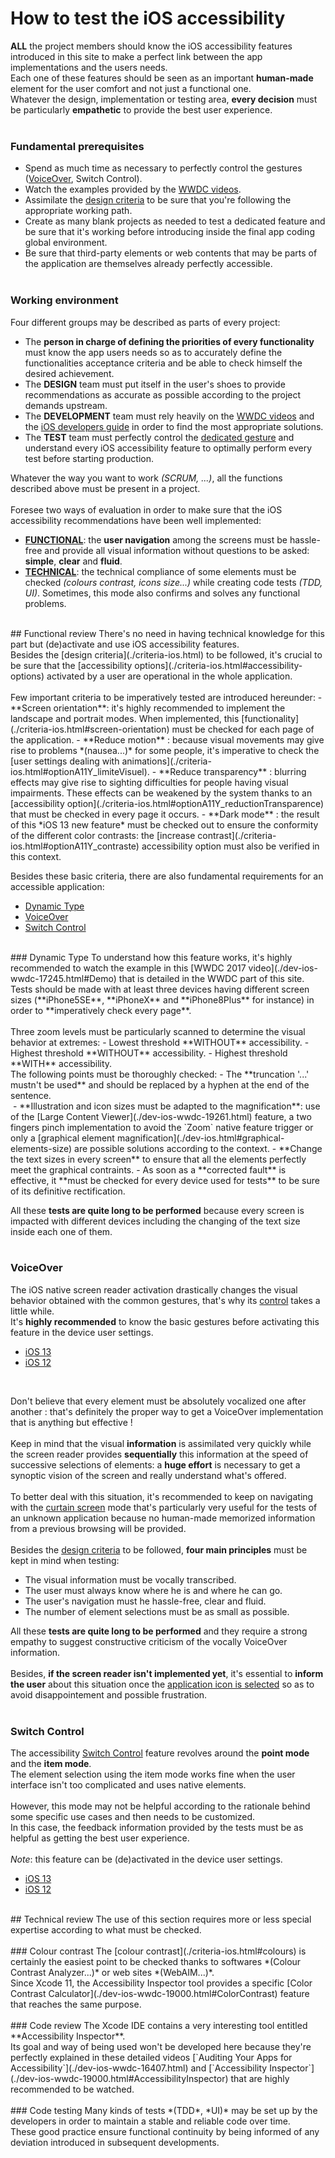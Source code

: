 # How to test the iOS accessibility

<script>$(document).ready(function () {
    setBreadcrumb([{"label":"iOS", "url": "./mobile-ios.html"},
                   {"label":"Tests"}
	]);
    addSubMenu([
        {"label":"Design criteria","url":"criteria-ios.html"}, 
        {"label":"Developers guide","url":"dev-ios.html"},
        {"label":"VoiceOver","url":"voiceover.html"},
        {"label":"WWDC","url":"dev-ios-wwdc.html"},
        {"label":"Tests","url":"criteria-ios-test.html", "expanded": true}
    ]);	
});</script>

<span data-menuitem="mobile-ios"></span>

**ALL** the project members should know the iOS accessibility features introduced in this site to make a perfect link between the app implementations and the users needs.
</br>Each one of these features should be seen as an important **human-made** element for the user comfort and not just a functional one.
</br>Whatever the design, implementation or testing area, **every decision** must be particularly **empathetic** to provide the best user experience.</br></br>
### Fundamental prerequisites
- Spend as much time as necessary to perfectly control the gestures ([VoiceOver](./voiceover.html), Switch Control). 
- Watch the examples provided by the [WWDC videos](./dev-ios-wwdc.html).
- Assimilate the [design criteria](./criteria-ios.html) to be sure that you're following the appropriate working path.
- Create as many blank projects as needed to test a dedicated feature and be sure that it's working before introducing inside the final app coding global environment.
- Be sure that third-party elements or web contents that may be parts of the application are themselves already perfectly accessible.</br></br>
### Working environment
Four different groups may be described as parts of every project:
- The **person in charge of defining the priorities of every functionality** must know the app users needs so as to accurately define the functionalities acceptance criteria and be able to check himself the desired achievement.
- The **DESIGN** team must put itself in the user's shoes to provide recommendations as accurate as possible according to the project demands upstream.
- The **DEVELOPMENT** team must rely heavily on the [WWDC videos](./dev-ios-wwdc.html) and the [iOS developers guide](./dev-ios.html) in order to find the most appropriate solutions.
- The **TEST** team must perfectly control the [dedicated gesture](./voiceover.html) and understand every iOS accessibility feature to optimally perform every test before starting production.

Whatever the way you want to work *(SCRUM, ...)*, all the functions described above must be present in a project.
</br></br>Foresee two ways of evaluation in order to make sure that the iOS accessibility recommendations have been well implemented:
- [**FUNCTIONAL**](#FunctionalMode): the **user navigation** among the screens must be hassle-free and provide all visual information without questions to be asked: **simple**, **clear** and **fluid**.
- [**TECHNICAL**](#TechnicalMode): the technical compliance of some elements must be checked *(colours contrast, icons size...)* while creating code tests *(<abbr>TDD</abbr>, <abbr>UI</abbr>)*. Sometimes, this mode also confirms and solves any functional problems.
</br>
<a name="FunctionalMode"></a>
## Functional review
There's no need in having technical knowledge for this part but (de)activate and use iOS accessibility features.
</br>Besides the [design criteria](./criteria-ios.html) to be followed, it's crucial to be sure that the [accessibility options](./criteria-ios.html#accessibility-options) activated by a user are operational in the whole application.
</br></br>Few important criteria to be imperatively tested are introduced hereunder:
- **Screen orientation**: it's highly recommended to implement the landscape and portrait modes. When implemented, this [functionality](./criteria-ios.html#screen-orientation) must be checked for each page of the application.
- **Reduce motion** : because visual movements may give rise to problems *(nausea...)* for some people, it's imperative to check the [user settings dealing with animations](./criteria-ios.html#optionA11Y_limiteVisuel).
- **Reduce transparency** : blurring effects may give rise to sighting difficulties for people having visual impairments. These effects can be weakened by the system thanks to an [accessibility option](./criteria-ios.html#optionA11Y_reductionTransparence) that must be checked in every page it occurs.
- **Dark mode** : the result of this *iOS 13 new feature* must be checked out to ensure the conformity of the different color contrasts: the [increase contrast](./criteria-ios.html#optionA11Y_contraste) accessibility option must also be verified in this context.

Besides these basic criteria, there are also fundamental requirements for an accessible application:
- [Dynamic Type](#DynamicType)
- [VoiceOver](#VoiceOver)
- [Switch Control](#SwitchControl)
</br>
<a name="DynamicType"></a>
### Dynamic Type
To understand how this feature works, it's highly recommended to watch the example in this [WWDC 2017 video](./dev-ios-wwdc-17245.html#Demo) that is detailed in the WWDC part of this site.
</br>Tests should be made with at least three devices having different screen sizes (**iPhone5SE**, **iPhoneX** and **iPhone8Plus** for instance) in order to **imperatively check every page**.
</br></br>Three zoom levels must be particularly scanned to determine the visual behavior at extremes:
- Lowest threshold **WITHOUT** accessibility.
- Highest threshold **WITHOUT** accessibility.
- Highest threshold **WITH** accessibility.

<img style="max-width: 900px; height: auto;" alt="" src="./images/ios-test-DynamicType.png" />
</br>The following points must be thoroughly checked:
- The **truncation '...' mustn't be used** and should be replaced by a hyphen at the end of the sentence.
</br><img style="max-width: 200px; height: auto;" alt="" src="./images/ios-test-DynamicType_2.png" />
- **Illustration and icon sizes must be adapted to the magnification**: use of the [Large Content Viewer](./dev-ios-wwdc-19261.html) feature, a two fingers pinch implementation to avoid the `Zoom` native feature trigger or only a [graphical element magnification](./dev-ios.html#graphical-elements-size) are possible solutions according to the context.
- **Change the text sizes in every screen** to ensure that all the elements perfectly meet the graphical contraints.
- As soon as a **corrected fault** is effective, it **must be checked for every device used for tests** to be sure of its definitive rectification.

All these **tests are quite long to be performed** because every screen is impacted with different devices including the changing of the text size inside each one of them.
</br></br>
<a name="VoiceOver"></a>
### VoiceOver
The iOS native screen reader activation drastically changes the visual behavior obtained with the common gestures, that's why its [control](./voiceover.html) takes a little while.
</br>It's **highly recommended** to know the basic gestures before activating this feature in the device user settings.

<ul class="nav nav-tabs" role="tablist">
    <li class="nav-item">
        <a class="nav-link active"
           data-toggle="tab" 
           href="#VoiceOver-iOS13"
           role="tab" 
           aria-selected="true">iOS 13</a>
    </li>
    <li class="nav-item">
        <a class="nav-link" 
           data-toggle="tab" 
           href="#VoiceOver-iOS12"
           role="tab" 
           aria-selected="false">iOS 12</a>
    </li>
</ul><div class="tab-content">
<div class="tab-pane show active"
     id="VoiceOver-iOS13"
     role="tabpanel">
<img alt="" style="max-width: 950px; height: auto; " src="./images/ios-test-voiceover_iOS13.png" />
</div>
<div class="tab-pane" 
     id="VoiceOver-iOS12" 
     role="tabpanel" >
<img style="max-width: 900px; height: auto;" alt="" src="./images/ios-test-voiceover_iOS12.png" />
</div></div>

</br>Don't believe that every element must be absolutely vocalized one after another : that's definitely the proper way to get a VoiceOver implementation that is anything but effective !
</br></br>Keep in mind that the visual **information** is assimilated very quickly while the screen reader provides **sequentially** this information at the speed of successive selections of elements: a **huge effort** is necessary to get a synoptic vision of the screen and really understand what's offered.
</br></br>To better deal with this situation, it's recommended to keep on navigating with the [curtain screen](./voiceover.html#CurtainScreen) mode that's particularly very useful for the tests of an unknown application because  no human-made memorized information from a previous browsing will be provided.
</br></br>Besides the [design criteria](./criteria-ios.html) to be followed, **four main principles** must be kept in mind when testing:
- The visual information must be vocally transcribed.
- The user must always know where he is and where he can go.
- The user's navigation must he hassle-free, clear and fluid.
- The number of element selections must be as small as possible.

All these **tests are quite long to be performed** and they require a strong empathy to suggest constructive criticism  of the vocally VoiceOver information.
</br></br>Besides, **if the screen reader isn't implemented yet**, it's essential to **inform the user** about this situation once the [application icon is selected](./dev-ios.html#vocalized-application-name) so as to avoid disappointement and possible frustration.
</br></br>
<a name="SwitchControl"></a>
### Switch Control
The accessibility [Switch Control](https://support.apple.com/en-en/HT201370) feature revolves around the **point mode** and the **item mode**.
</br><img style="max-width: 600px; height: auto;" alt="" src="./images/ios-test-SwitchControl.png" />
</br>The element selection using the item mode works fine when the user interface isn't too complicated and uses native elements.
</br></br>However, this mode may not be helpful according to the rationale behind some specific use cases and then needs to be customized.
</br>In this case, the feedback information provided by the tests must be as helpful as getting the best user experience.
</br></br>*Note*: this feature can be (de)activated in the device user settings.

<ul class="nav nav-tabs" role="tablist">
    <li class="nav-item">
        <a class="nav-link active"
           data-toggle="tab" 
           href="#SwitchControl-iOS13"
           role="tab" 
           aria-selected="true">iOS 13</a>
    </li>
    <li class="nav-item">
        <a class="nav-link" 
           data-toggle="tab" 
           href="#SwitchControl-iOS12"
           role="tab" 
           aria-selected="false">iOS 12</a>
    </li>
</ul><div class="tab-content">
<div class="tab-pane show active"
     id="SwitchControl-iOS13"
     role="tabpanel">
<img alt="" style="max-width: 950px; height: auto; " src="./images/ios-test-SwitchControl_iOS13.png" />
</div>
<div class="tab-pane" 
     id="SwitchControl-iOS12" 
     role="tabpanel" >
<img style="max-width: 900px; height: auto;" alt="" src="./images/ios-test-SwitchControl_iOS12.png" />
</div></div>

</br>
<a name="TechnicalMode"></a>
## Technical review
The use of this section requires more or less special expertise according to what must be checked.
</br></br>
### Colour contrast
The [colour contrast](./criteria-ios.html#colours) is certainly the easiest point to be checked thanks to softwares *(Colour Contrast Analyzer...)* or web sites *(WebAIM...)*.
</br>Since Xcode 11, the Accessibility Inspector tool provides a specific [Color Contrast Calculator](./dev-ios-wwdc-19000.html#ColorContrast) feature that reaches the same purpose.
</br></br>
### Code review
The Xcode <abbr>IDE</abbr> contains a very interesting tool entitled **Accessibility Inspector**.
</br>Its goal and way of being used won't be developed here because they're perfectly explained in these detailed videos [`Auditing Your Apps for Accessibility`](./dev-ios-wwdc-16407.html) and [`Accessibility Inspector`](./dev-ios-wwdc-19000.html#AccessibilityInspector) that are highly recommended to be watched.
</br></br>
### Code testing
Many kinds of tests *(<abbr>TDD</abbr>*, *<abbr>UI</abbr>)* may be set up by the developers in order to maintain a stable and reliable code over time.
</br>These good practice ensure functional continuity by being informed of any deviation introduced in subsequent developments.
</br></br>

<!--  This file is part of a11y-guidelines | Our vision of mobile & web accessibility guidelines and best practices, with valid/invalid examples.
 Copyright (C) 2016  Orange SA
 See the Creative Commons Legal Code Attribution-ShareAlike 3.0 Unported License for more details (LICENSE file). -->